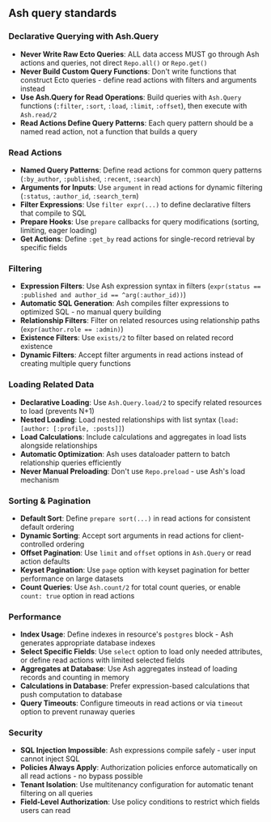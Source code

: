 ## Ash query standards

### Declarative Querying with Ash.Query

- **Never Write Raw Ecto Queries**: ALL data access MUST go through Ash actions and queries, not direct `Repo.all()` or `Repo.get()`
- **Never Build Custom Query Functions**: Don't write functions that construct Ecto queries - define read actions with filters and arguments instead
- **Use Ash.Query for Read Operations**: Build queries with `Ash.Query` functions (`:filter`, `:sort`, `:load`, `:limit`, `:offset`), then execute with `Ash.read/2`
- **Read Actions Define Query Patterns**: Each query pattern should be a named read action, not a function that builds a query

### Read Actions

- **Named Query Patterns**: Define read actions for common query patterns (`:by_author`, `:published`, `:recent`, `:search`)
- **Arguments for Inputs**: Use `argument` in read actions for dynamic filtering (`:status`, `:author_id`, `:search_term`)
- **Filter Expressions**: Use `filter expr(...)` to define declarative filters that compile to SQL
- **Prepare Hooks**: Use `prepare` callbacks for query modifications (sorting, limiting, eager loading)
- **Get Actions**: Define `:get_by` read actions for single-record retrieval by specific fields

### Filtering

- **Expression Filters**: Use Ash expression syntax in filters (`expr(status == :published and author_id == ^arg(:author_id))`)
- **Automatic SQL Generation**: Ash compiles filter expressions to optimized SQL - no manual query building
- **Relationship Filters**: Filter on related resources using relationship paths (`expr(author.role == :admin)`)
- **Existence Filters**: Use `exists/2` to filter based on related record existence
- **Dynamic Filters**: Accept filter arguments in read actions instead of creating multiple query functions

### Loading Related Data

- **Declarative Loading**: Use `Ash.Query.load/2` to specify related resources to load (prevents N+1)
- **Nested Loading**: Load nested relationships with list syntax (`load: [author: [:profile, :posts]]`)
- **Load Calculations**: Include calculations and aggregates in load lists alongside relationships
- **Automatic Optimization**: Ash uses dataloader pattern to batch relationship queries efficiently
- **Never Manual Preloading**: Don't use `Repo.preload` - use Ash's load mechanism

### Sorting & Pagination

- **Default Sort**: Define `prepare sort(...)` in read actions for consistent default ordering
- **Dynamic Sorting**: Accept sort arguments in read actions for client-controlled ordering
- **Offset Pagination**: Use `limit` and `offset` options in `Ash.Query` or read action defaults
- **Keyset Pagination**: Use `page` option with keyset pagination for better performance on large datasets
- **Count Queries**: Use `Ash.count/2` for total count queries, or enable `count: true` option in read actions

### Performance

- **Index Usage**: Define indexes in resource's `postgres` block - Ash generates appropriate database indexes
- **Select Specific Fields**: Use `select` option to load only needed attributes, or define read actions with limited selected fields
- **Aggregates at Database**: Use Ash aggregates instead of loading records and counting in memory
- **Calculations in Database**: Prefer expression-based calculations that push computation to database
- **Query Timeouts**: Configure timeouts in read actions or via `timeout` option to prevent runaway queries

### Security

- **SQL Injection Impossible**: Ash expressions compile safely - user input cannot inject SQL
- **Policies Always Apply**: Authorization policies enforce automatically on all read actions - no bypass possible
- **Tenant Isolation**: Use multitenancy configuration for automatic tenant filtering on all queries
- **Field-Level Authorization**: Use policy conditions to restrict which fields users can read
